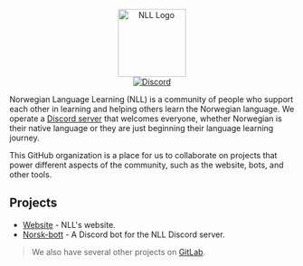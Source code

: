 <p align="center">
  <img src="https://github.com/NLLCommunity/.github/assets/9868643/83acfe70-3347-4839-8583-3e681d49332f" alt="NLL Logo" height="120"><br>
  <a href="https://discord.gg/mBsKjx7">
    <img src="https://img.shields.io/badge/Discord-7289DA?style=for-the-badge&logo=discord&logoColor=white" alt="Discord">
  </a>
</p>

Norwegian Language Learning (NLL) is a community of people who support each other in learning and helping others learn the Norwegian language. We operate a [Discord server](https://discord.gg/mBsKjx7) that welcomes everyone, whether Norwegian is their native language or they are just beginning their language learning journey.

This GitHub organization is a place for us to collaborate on projects that power different aspects of the community, such as the website, bots, and other tools.

## Projects

- [Website](NLLCommunity/website) - NLL's website.
- [Norsk-bott](NLLCommunity/norsk-bott) - A Discord bot for the NLL Discord server.

> We also have several other projects on [GitLab](https://gitlab.com/NorwegianLanguageLearning).
